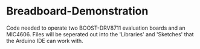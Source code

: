 # Breadboard-Demonstration
Code needed to operate two BOOST-DRV8711 evaluation boards and an MIC4606.
Files will be seperated out into the 'Libraries' and 'Sketches' that the Arduino IDE can work with.
